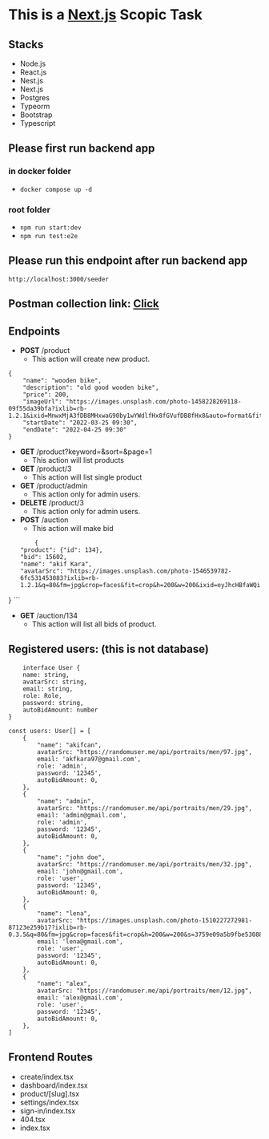 # This is a [Next.js](https://nextjs.org/) Scopic Task

## Stacks
 - Node.js
 - React.js
 - Nest.js
 - Next.js
 - Postgres
 - Typeorm
 - Bootstrap
 - Typescript


## Please first run backend app
### in docker folder
- `docker compose up -d`
### root folder
- `npm run start:dev` 
- `npm run test:e2e`


## Please run this endpoint after run backend app
`http://localhost:3000/seeder`

## Postman collection link: [Click](https://we.tl/t-e3W45YlzKH)

## Endpoints

- **POST** /product
  - This action will create new product.
```
{
    "name": "wooden bike",
    "description": "old good wooden bike",
    "price": 200,
    "imageUrl": "https://images.unsplash.com/photo-1458228269118-09f55da39bfa?ixlib=rb-1.2.1&ixid=MnwxMjA3fDB8MHxwaG90by1wYWdlfHx8fGVufDB8fHx8&auto=format&fit=crop&w=1170&q=80",
    "startDate": "2022-03-25 09:30",
    "endDate": "2022-04-25 09:30"
}
```

- **GET** /product?keyword=&sort=&page=1
    - This action will list products
- **GET** /product/3
    - This action will list single product
- **GET** /product/admin
    - This action only for admin users. 
- **DELETE** /product/3
    - This action only for admin users. 
- **POST** /auction
    - This action will make bid
    ```
        {
    "product": {"id": 134},
    "bid": 15602,
    "name": "akif Kara",
    "avatarSrc": "https://images.unsplash.com/photo-1546539782-6fc531453083?ixlib=rb-1.2.1&q=80&fm=jpg&crop=faces&fit=crop&h=200&w=200&ixid=eyJhcHBfaWQiOjE3Nzg0fQ"
}
    ```
- **GET** /auction/134
    - This action will list all bids of product.



## Registered users: (this is not database)
```
    interface User {
    name: string,
    avatarSrc: string,
    email: string,
    role: Role,
    password: string,
    autoBidAmount: number
}

const users: User[] = [
    {
        "name": "akifcan",
        avatarSrc: "https://randomuser.me/api/portraits/men/97.jpg",
        email: 'akfkara97@gmail.com',
        role: 'admin',
        password: '12345',
        autoBidAmount: 0,
    },
    {
        "name": "admin",
        avatarSrc: "https://randomuser.me/api/portraits/men/29.jpg",
        email: 'admin@gmail.com',
        role: 'admin',
        password: '12345',
        autoBidAmount: 0,
    },
    {
        "name": "john doe",
        avatarSrc: "https://randomuser.me/api/portraits/men/32.jpg",
        email: 'john@gmail.com',
        role: 'user',
        password: '12345',
        autoBidAmount: 0,
    },
    {
        "name": "lena",
        avatarSrc: "https://images.unsplash.com/photo-1510227272981-87123e259b17?ixlib=rb-0.3.5&q=80&fm=jpg&crop=faces&fit=crop&h=200&w=200&s=3759e09a5b9fbe53088b23c615b6312e",
        email: 'lena@gmail.com',
        role: 'user',
        password: '12345',
        autoBidAmount: 0,
    },
    {
        "name": "alex",
        avatarSrc: "https://randomuser.me/api/portraits/men/12.jpg",
        email: 'alex@gmail.com',
        role: 'user',
        password: '12345',
        autoBidAmount: 0,
    },
]
````

## Frontend Routes
 - create/index.tsx
 - dashboard/index.tsx
 - product/[slug].tsx
 - settings/index.tsx
 - sign-in/index.tsx
 - 404.tsx
 - index.tsx
